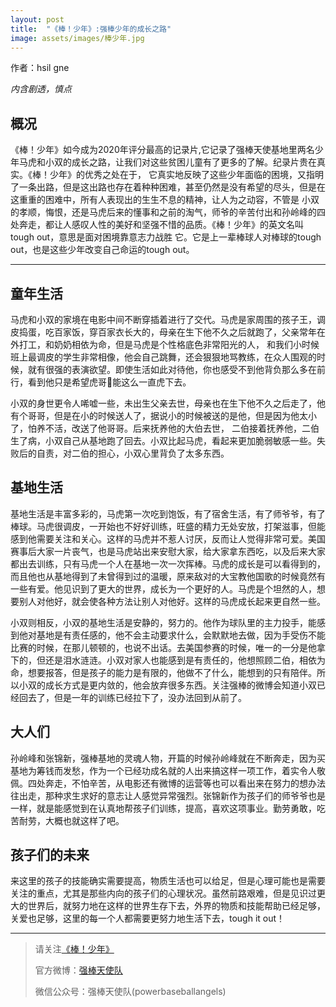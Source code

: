 ```yaml
---
layout: post
title:  "《棒！少年》:强棒少年的成长之路"
image: assets/images/棒少年.jpg
---
```


作者：hsil gne


*内含剧透，慎点*

## 概况

《棒！少年》如今成为2020年评分最高的记录片,它记录了强棒天使基地里两名少年马虎和小双的成长之路，让我们对这些贫困儿童有了更多的了解。纪录片贵在真实。《棒！少年》的优秀之处在于，
它真实地反映了这些少年面临的困境，又指明了一条出路，但是这出路也存在着种种困难，甚至仍然是没有希望的尽头，但是在这重重的困难中，所有人表现出的生生不息的精神，让人为之动容，不管是
小双的孝顺，悔恨，还是马虎后来的懂事和之前的淘气，师爷的辛苦付出和孙岭峰的四处奔走，都让人感叹人性的美好和坚强不惜的品质。《棒！少年》的英文名叫tough out，意思是面对困境靠意志力战胜
它。它是上一辈棒球人对棒球的tough out，也是这些少年改变自己命运的tough out。

---

## 童年生活

马虎和小双的家境在电影中间不断穿插着进行了交代。马虎是家周围的孩子王，调皮捣蛋，吃百家饭，穿百家衣长大的，母亲在生下他不久之后就跑了，父亲常年在外打工，和奶奶相依为命，但是马虎是个性格底色非常阳光的人，
和我们小时候班上最调皮的学生非常相像，他会自己跳舞，还会狠狠地骂教练，在众人围观的时候，就有很强的表演欲望。即使生活如此对待他，你也感受不到他背负那么多在前行，看到他只是希望虎哥🐯能这么一直虎下去。

小双的身世更令人唏嘘一些，未出生父亲去世，母亲也在生下他不久之后走了，他有个哥哥，但是在小的时候送人了，据说小的时候被送的是他，但是因为他太小了，怕养不活，改送了他哥哥。后来抚养他的大伯去世，
二伯接着抚养他，二伯生了病，小双自己从基地跑了回去。小双比起马虎，看起来更加脆弱敏感一些。失败后的自责，对二伯的担心，小双心里背负了太多东西。

## 基地生活

基地生活是丰富多彩的，马虎第一次吃到饱饭，有了宿舍生活，有了师爷爷，有了棒球。马虎很调皮，一开始也不好好训练，旺盛的精力无处安放，打架滋事，但能感到他需要关注和关心。这样的马虎并不惹人讨厌，反而让人觉得非常可爱。美国赛事后大家一片丧气，也是马虎站出来安慰大家，给大家拿东西吃，以及后来大家都出去训练，只有马虎一个人在基地一次一次挥棒。马虎的成长是可以看得到的，而且他也从基地得到了未曾得到过的温暖，原来敌对的大宝教他国歌的时候竟然有一些有爱。他见识到了更大的世界，成长为一个更好的人。马虎是个坦然的人，想要别人对他好，就会使各种方法让别人对他好。这样的马虎成长起来更自然一些。

小双则相反，小双的基地生活是安静的，努力的。他作为球队里的主力投手，能感到他对基地是有责任感的，他不会主动要求什么，会默默地去做，因为手受伤不能比赛的时候，在那儿顿顿的，也说不出话。去美国参赛的时候，唯一的一分是他拿下的，但还是泪水涟涟。小双对家人也能感到是有责任的，他想照顾二伯，相依为命，想要报答，但是孩子的能力是有限的，他做不了什么，能想到的只有陪伴。所以小双的成长方式是更内敛的，他会放弃很多东西。关注强棒的微博会知道小双已经回去了，但是一年的训练已经拉下了，没办法回到从前了。

## 大人们

孙岭峰和张锦新，强棒基地的灵魂人物，开篇的时候孙岭峰就在不断奔走，因为买基地为筹钱而发愁，作为一个已经功成名就的人出来搞这样一项工作，着实令人敬佩。四处奔走，不怕辛苦，从电影还有微博的运营等也可以看出来在努力的想办法往出走，那种求生求好的意志让人感觉异常强烈。张锦新作为孩子们的师爷爷也是一样，就是能感觉到在认真地帮孩子们训练，提高，喜欢这项事业。勤劳勇敢，吃苦耐劳，大概也就这样了吧。

## 孩子们的未来

来这里的孩子的技能确实需要提高，物质生活也可以给足，但是心理可能也是需要关注的重点，尤其是那些内向的孩子们的心理状况。虽然前路艰难，但是见识过更大的世界后，就努力地在这样的世界生存下去，外界的物质和技能帮助已经足够，关爱也足够，这里的每一个人都需要更努力地生活下去，tough it out！

---
>请关注[《棒！少年》](https://movie.douban.com/subject/34930862/)
>
>官方微博：[强棒天使队](https://weibo.com/PBangels?sudaref=s.weibo.com)
>
>微信公众号：强棒天使队(powerbaseballangels)
